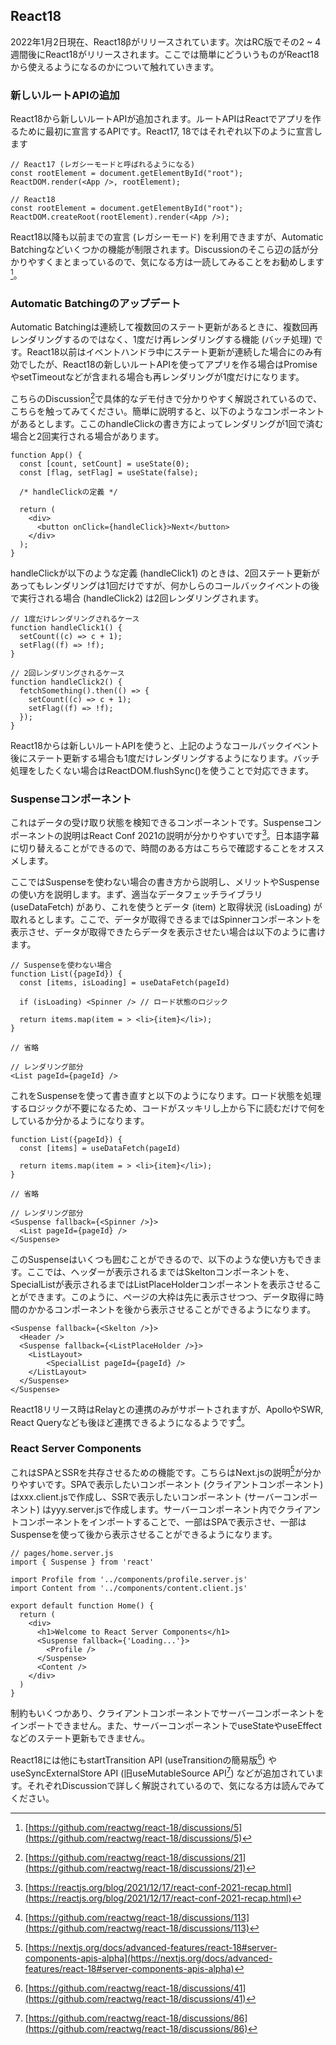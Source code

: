 ## React18
2022年1月2日現在、React18βがリリースされています。次はRC版でその2 ~ 4週間後にReact18がリリースされます。ここでは簡単にどういうものがReact18から使えるようになるのかについて触れていきます。

### 新しいルートAPIの追加
React18から新しいルートAPIが追加されます。ルートAPIはReactでアプリを作るために最初に宣言するAPIです。React17, 18ではそれぞれ以下のように宣言します

```tsx
// React17 (レガシーモードと呼ばれるようになる)
const rootElement = document.getElementById("root");
ReactDOM.render(<App />, rootElement);

// React18
const rootElement = document.getElementById("root");
ReactDOM.createRoot(rootElement).render(<App />);
```

React18以降も以前までの宣言 (レガシーモード) を利用できますが、Automatic Batchingなどいくつかの機能が制限されます。Discussionのそこら辺の話が分かりやすくまとまっているので、気になる方は一読してみることをお勧めします[^react18]。

### Automatic Batchingのアップデート
Automatic Batchingは連続して複数回のステート更新があるときに、複数回再レンダリングするのではなく、1度だけ再レンダリングする機能 (バッチ処理) です。React18以前はイベントハンドラ中にステート更新が連続した場合にのみ有効でしたが、React18の新しいルートAPIを使ってアプリを作る場合はPromiseやsetTimeoutなどが含まれる場合も再レンダリングが1度だけになります。

こちらのDiscussion[^react18_automatic_batching_sample]で具体的なデモ付きで分かりやすく解説されているので、こちらを触ってみてください。簡単に説明すると、以下のようなコンポーネントがあるとします。ここのhandleClickの書き方によってレンダリングが1回で済む場合と2回実行される場合があります。

```tsx
function App() {
  const [count, setCount] = useState(0);
  const [flag, setFlag] = useState(false);

  /* handleClickの定義 */

  return (
    <div>
      <button onClick={handleClick}>Next</button>
    </div>
  );
}
```

handleClickが以下のような定義 (handleClick1) のときは、2回ステート更新があってもレンダリングは1回だけですが、何かしらのコールバックイベントの後で実行される場合 (handleClick2) は2回レンダリングされます。

```tsx
// 1度だけレンダリングされるケース
function handleClick1() {
  setCount((c) => c + 1);
  setFlag((f) => !f);
}

// 2回レンダリングされるケース
function handleClick2() {
  fetchSomething().then(() => {
    setCount((c) => c + 1);
    setFlag((f) => !f);
  });
}

```

React18からは新しいルートAPIを使うと、上記のようなコールバックイベント後にステート更新する場合も1度だけレンダリングするようになります。バッチ処理をしたくない場合はReactDOM.flushSync()を使うことで対応できます。

### Suspenseコンポーネント
これはデータの受け取り状態を検知できるコンポーネントです。Suspenseコンポーネントの説明はReact Conf 2021の説明が分かりやすいです[^react_2021_conf]。日本語字幕に切り替えることができるので、時間のある方はこちらで確認することをオススメします。

ここではSuspenseを使わない場合の書き方から説明し、メリットやSuspenseの使い方を説明します。まず、適当なデータフェッチライブラリ (useDataFetch) があり、これを使うとデータ (item) と取得状況 (isLoading) が取れるとします。ここで、データが取得できるまではSpinnerコンポーネントを表示させ、データが取得できたらデータを表示させたい場合は以下のように書けます。

```tsx
// Suspenseを使わない場合
function List({pageId}) {
  const [items, isLoading] = useDataFetch(pageId)
  
  if (isLoading) <Spinner /> // ロード状態のロジック
  
  return items.map(item = > <li>{item}</li>);
}
                           
// 省略

// レンダリング部分
<List pageId={pageId} />
```

これをSuspenseを使って書き直すと以下のようになります。ロード状態を処理するロジックが不要になるため、コードがスッキリし上から下に読むだけで何をしているか分かるようになります。

```tsx
function List({pageId}) {
  const [items] = useDataFetch(pageId)
  
  return items.map(item = > <li>{item}</li>);
}

// 省略

// レンダリング部分
<Suspense fallback={<Spinner />}>
  <List pageId={pageId} />
</Suspense>
```

このSuspenseはいくつも囲むことができるので、以下のような使い方もできます。ここでは、ヘッダーが表示されるまではSkeltonコンポーネントを、SpecialListが表示されるまではListPlaceHolderコンポーネントを表示させることができます。このように、ページの大枠は先に表示させつつ、データ取得に時間のかかるコンポーネントを後から表示させることができるようになります。

```tsx
<Suspense fallback={<Skelton />}>
  <Header />
  <Suspense fallback={<ListPlaceHolder />}>
  	<ListLayout>
    	<SpecialList pageId={pageId} />
    </ListLayout>
  </Suspense>
</Suspense>
```

React18リリース時はRelayとの連携のみがサポートされますが、ApolloやSWR, React Queryなども後ほど連携できるようになるようです[^react_suspense_library_support]。

### React Server Components
これはSPAとSSRを共存させるための機能です。こちらはNext.jsの説明[^react18_server_component]が分かりやすいです。SPAで表示したいコンポーネント (クライアントコンポーネント) はxxx.client.jsで作成し、SSRで表示したいコンポーネント (サーバーコンポーネント) はyyy.server.jsで作成します。サーバーコンポーネント内でクライアントコンポーネントをインポートすることで、一部はSPAで表示させ、一部はSuspenseを使って後から表示させることができるようになります。

```tsx
// pages/home.server.js
import { Suspense } from 'react'

import Profile from '../components/profile.server.js'
import Content from '../components/content.client.js'

export default function Home() {
  return (
    <div>
      <h1>Welcome to React Server Components</h1>
      <Suspense fallback={'Loading...'}>
        <Profile />
      </Suspense>
      <Content />
    </div>
  )
}
```

制約もいくつかあり、クライアントコンポーネントでサーバーコンポーネントをインポートできません。また、サーバーコンポーネントでuseStateやuseEffectなどのステート更新もできません。

React18には他にもstartTransition API (useTransitionの簡易版[^start_transition]) や useSyncExternalStore API (旧useMutableSource API[^use_sync_external_store]) などが追加されています。それぞれDiscussionで詳しく解説されているので、気になる方は読んでみてください。

[^react18]: [https://github.com/reactwg/react-18/discussions/5](https://github.com/reactwg/react-18/discussions/5)
[^react18_automatic_batching_sample]: [https://github.com/reactwg/react-18/discussions/21](https://github.com/reactwg/react-18/discussions/21)
[^react_2021_conf]: [https://reactjs.org/blog/2021/12/17/react-conf-2021-recap.html](https://reactjs.org/blog/2021/12/17/react-conf-2021-recap.html)
[^react_suspense_library_support]: [https://github.com/reactwg/react-18/discussions/113](https://github.com/reactwg/react-18/discussions/113)
[^react18_server_component]: [https://nextjs.org/docs/advanced-features/react-18#server-components-apis-alpha](https://nextjs.org/docs/advanced-features/react-18#server-components-apis-alpha)
[^start_transition]: [https://github.com/reactwg/react-18/discussions/41](https://github.com/reactwg/react-18/discussions/41)
[^use_sync_external_store]: [https://github.com/reactwg/react-18/discussions/86](https://github.com/reactwg/react-18/discussions/86)
